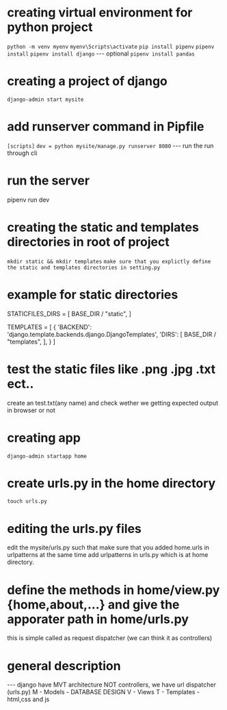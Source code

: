 # creating virtual environment for python project

`python -m venv myenv`
`myenv\Scripts\activate`
`pip install pipenv`
`pipenv install`
`pipenv install django`
--- optional `pipenv install pandas`



# creating a project of django

`django-admin start mysite`
# add runserver command in Pipfile
`[scripts]`
`dev = python mysite/manage.py runserver 8080`
--- run the run through cli

# run the server 
pipenv run dev

# creating the static and templates directories in root of project
`mkdir static && mkdir templates`
`make sure that you explictly define the static and templates directories in setting.py`
# example for static directories
STATICFILES_DIRS = [
    BASE_DIR / "static",
]

TEMPLATES = [
    {
        'BACKEND': 'django.template.backends.django.DjangoTemplates',
        'DIRS': [
            BASE_DIR / "templates",
        ],
    }
]

# test the static files like .png .jpg .txt ect..
create an test.txt(any name) and check wether we getting expected output in browser or not



# creating app
`django-admin startapp home`
# create urls.py in the home directory
`touch urls.py`
# editing the urls.py files
edit the mysite/urls.py such that make sure that you added home.urls in urlpatterns
at the same time add urlpatterns in urls.py which is at home directory.

# define the methods in home/view.py {home,about,...} and give the apporater path in home/urls.py
this is simple called as request dispatcher (we can think it as controllers)












# general description 

--- django have MVT architecture NOT controllers, we have url dispatcher (urls.py)
    M - Models - DATABASE DESIGN
    V - Views
    T - Templates - html,css and js


